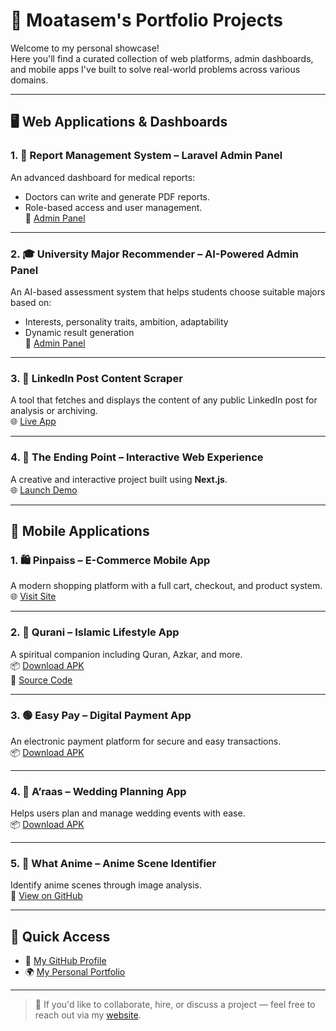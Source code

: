 # 🚀 Moatasem's Portfolio Projects

Welcome to my personal showcase!  
Here you'll find a curated collection of web platforms, admin dashboards, and mobile apps I've built to solve real-world problems across various domains.

---

## 🖥️ Web Applications & Dashboards

### 1. 📑 **Report Management System** – Laravel Admin Panel  
An advanced dashboard for medical reports:  
- Doctors can write and generate PDF reports.  
- Role-based access and user management.  
🔗 [Admin Panel](https://ecommerce.moatasemtech.com/admin/users)

---

### 2. 🎓 **University Major Recommender** – AI-Powered Admin Panel  
An AI-based assessment system that helps students choose suitable majors based on:  
- Interests, personality traits, ambition, adaptability  
- Dynamic result generation  
🔗 [Admin Panel](http://findmajor.moatasemtech.com/admin)

---

### 3. 🧠 **LinkedIn Post Content Scraper**  
A tool that fetches and displays the content of any public LinkedIn post for analysis or archiving.  
🌐 [Live App](http://linkedin-scraper.moatasemtech.com/)

---

### 4. 🌌 **The Ending Point** – Interactive Web Experience  
A creative and interactive project built using **Next.js**.  
🌐 [Launch Demo](https://the-ending-point-front.vercel.app/)

---

## 📱 Mobile Applications

### 1. 🛍️ **Pinpaiss** – E-Commerce Mobile App  
A modern shopping platform with a full cart, checkout, and product system.  
🌐 [Visit Site](https://pinpaiss.com)

---

### 2. 📖 **Qurani** – Islamic Lifestyle App  
A spiritual companion including Quran, Azkar, and more.  
📦 [Download APK](https://www.mediafire.com/file/tf86r57d05soyn4/quran-v2.apk/file)  
📂 [Source Code](https://github.com/moatasem-alhilali/qurani-master)

---

### 3. 🟢 **Easy Pay** – Digital Payment App  
An electronic payment platform for secure and easy transactions.  
📦 [Download APK](https://www.mediafire.com/file/tw01yb8o3ntsk2t/easyapp-v1.apk/file)

---

### 4. 💍 **A’raas** – Wedding Planning App  
Helps users plan and manage wedding events with ease.  
📦 [Download APK](https://www.mediafire.com/file/lfe3s68c1q6mz8b/wedding-v1.apk/file)

---

### 5. 🎌 **What Anime** – Anime Scene Identifier  
Identify anime scenes through image analysis.  
📂 [View on GitHub](https://github.com/moatasem-alhilali/what-anime)

---

## 🧭 Quick Access

- 🔗 [My GitHub Profile](https://github.com/moatasem-alhilali)  
- 🌍 [My Personal Portfolio](https://moatasemtech.com)

---

> 💬 If you'd like to collaborate, hire, or discuss a project — feel free to reach out via my [website](https://moatasemtech.com).
